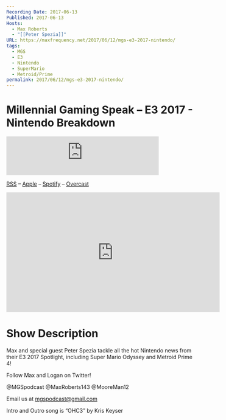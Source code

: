 ```yaml
---
Recording Date: 2017-06-13
Published: 2017-06-13
Hosts:
  - Max Roberts
  - "[[Peter Spezia]]"
URL: https://maxfrequency.net/2017/06/12/mgs-e3-2017-nintendo/
tags:
  - MGS
  - E3
  - Nintendo
  - SuperMario
  - Metroid/Prime
permalink: 2017/06/12/mgs-e3-2017-nintendo/
---
```

# Millennial Gaming Speak – E3 2017 - Nintendo Breakdown

<iframe src="https://podcasters.spotify.com/pod/show/millennialgamingspeak/embed/episodes/E3-2017-Nintendo-Breakdown-e1adhui/a-a6ts458" height="102px" width="400px" frameborder="0" scrolling="no"></iframe>

[RSS](https://anchor.fm/s/74aa3858/podcast/rss) – [Apple](https://podcasts.apple.com/us/podcast/episode-3-gdc-wrap-up/id1000915981?i=1000542222515) – [Spotify](https://open.spotify.com/episode/7wePXT4Bt22LWifVLx3n8y) – [Overcast](https://overcast.fm/+EtIgeWxEU)

<div class=iframe-container>
<iframe width="560" height="315" src="https://www.youtube-nocookie.com/embed/fiLffhsYVc0?si=YfEXP_1a4_5Y-Yva" title="YouTube video player" frameborder="0" allow="accelerometer; autoplay; clipboard-write; encrypted-media; gyroscope; picture-in-picture; web-share" allowfullscreen></iframe>
</div>

# Show Description

Max and special guest Peter Spezia tackle all the hot Nintendo news from their E3 2017 Spotlight, including Super Mario Odyssey and Metroid Prime 4!

Follow Max and Logan on Twitter!

@MGSpodcast
@MaxRoberts143
@MooreMan12

Email us at mgspodcast@gmail.com

Intro and Outro song is “OHC3” by Kris Keyser
